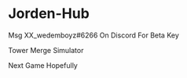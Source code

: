 # Jorden-Hub
Msg XX_wedemboyz#6266 On Discord For Beta Key

Tower Merge Simulator

Next Game Hopefully
